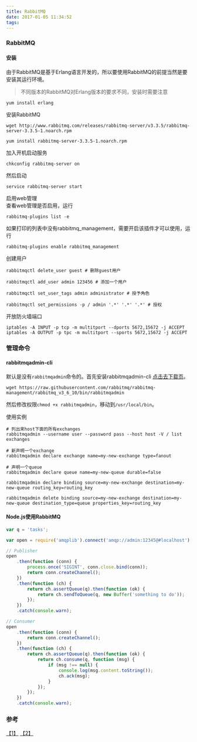 ```yaml
---
title: RabbitMQ
date: 2017-01-05 11:34:52
tags: 
---
```

### RabbitMQ

#### 安装

由于RabbitMQ是基于Erlang语言开发的，所以要使用RabbitMQ的前提当然是要安装其运行环境。  
> 不同版本的RabbitMQ对Erlang版本的要求不同，安装时需要注意

```
yum install erlang
```

安装RabbitMQ

```
wget http://www.rabbitmq.com/releases/rabbitmq-server/v3.3.5/rabbitmq-server-3.3.5-1.noarch.rpm

yum install rabbitmq-server-3.3.5-1.noarch.rpm
```

加入开机启动服务

```
chkconfig rabbitmq-server on
```

然后启动

```
service rabbitmq-server start
```

启用web管理  
查看web管理是否启用，运行

```
rabbitmq-plugins list -e
```

如果打印的列表中没有rabbitmq_management，需要开启该插件才可以使用，运行

```
rabbitmq-plugins enable rabbitmq_management
```

创建用户

```
rabbitmqctl delete_user guest # 删除guest用户

rabbitmqctl add_user admin 123456 # 添加一个用户

rabbitmqctl set_user_tags admin administrator # 授予角色

rabbitmqctl set_permissions -p / admin '.*' '.*' '.*' # 授权
```

开放防火墙端口

```
iptables -A INPUT -p tcp -m multitport --dports 5672,15672 -j ACCEPT
iptables -A OUTPUT -p tpc -m multitport --sports 5672,15672 -j ACCEPT

```

### 管理命令

#### rabbitmqadmin-cli
默认是没有`rabbitmqadmin`命令的。首先安装rabbitmqadmin-cli [点击去下载页](https://www.rabbitmq.com/management-cli.html)。
```
wget https://raw.githubusercontent.com/rabbitmq/rabbitmq-management/rabbitmq_v3_6_10/bin/rabbitmqadmin
```
然后修改权限`chmod +x rabbitmqadmin`，移动到`/usr/local/bin`。

使用实例
```
# 列出来host下面的所有exchanges
rabbitmqadmin --username user --password pass --host host -V / list exchanges
```

```
# 新声明一个exchange
rabbitmqadmin declare exchange name=my-new-exchange type=fanout
```

```
# 声明一个queue
rabbitmqadmin declare queue name=my-new-queue durable=false
```

```
rabbitmqadmin declare binding source=my-new-exchange destination=my-new-queue routing_key=routing_key
```

```
rabbitmqadmin delete binding source=my-new-exchange destination=my-new-queue destination_type=queue properties_key=routing_key
```

#### Node.js使用RabbitMQ
```javascript
var q = 'tasks';

var open = require('amqplib').connect('amqp://admin:12345@#localhost');

// Publisher
open
    .then(function (conn) {
        process.once('SIGINT', conn.close.bind(conn));
        return conn.createChannel();
    })
    .then(function (ch) {
        return ch.assertQueue(q).then(function (ok) {
            return ch.sendToQueue(q, new Buffer('something to do'));
        });
    })
    .catch(console.warn);

// Consumer
open
    .then(function (conn) {
        return conn.createChannel();
    })
    .then(function (ch) {
        return ch.assertQueue(q).then(function (ok) {
            return ch.consume(q, function (msg) {
                if (msg !== null) {
                    console.log(msg.content.toString());
                    ch.ack(msg);
                }
            });
        });
    })
    .catch(console.warn);
```

### 参考

[【1】](http://www.qaulau.com/linux-centos-install-rabbitmq/) [【2】](https://my.oschina.net/hncscwc/blog/262246)
